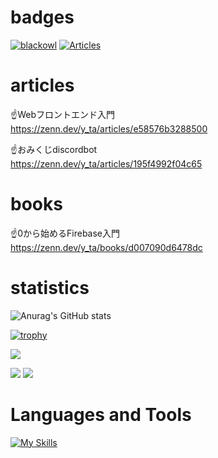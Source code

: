 # badges

[![blackowl](https://img.shields.io/endpoint?url=https%3A%2F%2Fatcoder-badges.now.sh%2Fapi%2Fatcoder%2Fjson%2Fblackowl)](https://atcoder.jp/users/blackowl) [![Articles](https://badgen.org/img/zenn/y_ta/articles?style=plastic)](https://zenn.dev/y_ta)

# articles

☝️Webフロントエンド入門<br />
https://zenn.dev/y_ta/articles/e58576b3288500

☝️おみくじdiscordbot<br />
https://zenn.dev/y_ta/articles/195f4992f04c65

# books

☝0から始めるFirebase入門<br />
[](https://res.cloudinary.com/zenn/image/upload/s--v8gGXWi---/g_center%2Ch_280%2Cl_fetch:aHR0cHM6Ly9zdG9yYWdlLmdvb2dsZWFwaXMuY29tL3plbm4tdXNlci11cGxvYWQvYm9va19jb3Zlci9iYWJlY2FjMTIyLmpwZWc=%2Cw_200/v1627283836/default/og-base-book_yz4z02.jpg)
https://zenn.dev/y_ta/books/d007090d6478dc

# statistics

![Anurag's GitHub stats](https://github-readme-stats.vercel.app/api?username=balckowl&show_icons=true&theme=transparent)

[![trophy](https://github-profile-trophy.vercel.app/?username=balckowl&theme=onedark)](https://github.com/ryo-ma/github-profile-trophy)

![](http://github-profile-summary-cards.vercel.app/api/cards/profile-details?username=balckowl&theme=dracula)

![](http://github-profile-summary-cards.vercel.app/api/cards/repos-per-language?username=balckowl&theme=dracula) ![](http://github-profile-summary-cards.vercel.app/api/cards/most-commit-language?username=balckowl&theme=dracula)

# Languages and Tools

[![My Skills](https://skillicons.dev/icons?i=sass,bootstrap,tailwindcss,emotion,javascript,express,go,typescript,react,nextjs,vite,prisma,supabase,firebase,mongodb,postman,vercel&perline=8)](https://skillicons.dev)
